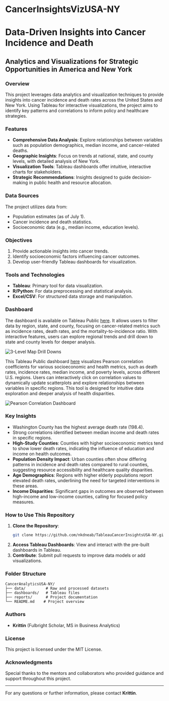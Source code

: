# CancerInsightsVizUSA-NY
# Data-Driven Insights into Cancer Incidence and Death

## Analytics and Visualizations for Strategic Opportunities in America and New York

### Overview

This project leverages data analytics and visualization techniques to provide insights into cancer incidence and death rates across the United States and New York. Using Tableau for interactive visualizations, the project aims to identify key patterns and correlations to inform policy and healthcare strategies.

### Features

- **Comprehensive Data Analysis**: Explore relationships between variables such as population demographics, median income, and cancer-related deaths.
- **Geographic Insights**: Focus on trends at national, state, and county levels, with detailed analysis of New York.
- **Visualization Tools**: Tableau dashboards offer intuitive, interactive charts for stakeholders.
- **Strategic Recommendations**: Insights designed to guide decision-making in public health and resource allocation.

### Data Sources

The project utilizes data from:

- Population estimates (as of July 1).
- Cancer incidence and death statistics.
- Socioeconomic data (e.g., median income, education levels).

### Objectives

1. Provide actionable insights into cancer trends.
2. Identify socioeconomic factors influencing cancer outcomes.
3. Develop user-friendly Tableau dashboards for visualization.

### Tools and Technologies

- **Tableau**: Primary tool for data visualization.
- **R/Python**: For data preprocessing and statistical analysis.
- **Excel/CSV**: For structured data storage and manipulation.


### Dashboard

The dashboard is available on Tableau Public [here](https://10ay.online.tableau.com/#/site/jtrit/views/Data-DrivenInsightsintoCancerIncidenceandDeathAnalyticsandVisualizationsforStrategicOpportunitiesinAmericaandNewYork/3-LevelMapDrillDowns?:embed=n&:iid=5&:origin=card_share_link). It allows users to filter data by region, state, and county, focusing on cancer-related metrics such as incidence rates, death rates, and the mortality-to-incidence ratio. With interactive features, users can explore regional trends and drill down to state and county levels for deeper analysis.

![3-Level Map Drill Downs](https://github.com/user-attachments/assets/028083b3-1a41-4e5d-80c0-e57b12859677)

This Tableau Public dashboard [here](https://10ay.online.tableau.com/#/site/jtrit/views/Data-DrivenInsightsintoCancerIncidenceandDeathAnalyticsandVisualizationsforStrategicOpportunitiesinAmericaandNewYork/PearsonCorrelationDashboard?:embed=n&:iid=6&:origin=card_share_link) visualizes Pearson correlation coefficients for various socioeconomic and health metrics, such as death rates, incidence rates, median income, and poverty levels, across different U.S. regions. Users can interactively click on correlation values to dynamically update scatterplots and explore relationships between variables in specific regions. This tool is designed for intuitive data exploration and deeper analysis of health disparities.

![Pearson Correlation Dashboard](https://github.com/user-attachments/assets/c3e47fee-b299-47e9-8dd1-7710ee351b0c)




### Key Insights

- Washington County has the highest average death rate (198.4).
- Strong correlations identified between median income and death rates in specific regions.
- **High-Study Counties**: Counties with higher socioeconomic metrics tend to show lower death rates, indicating the influence of education and income on health outcomes.
- **Population Density Impact**: Urban counties often show differing patterns in incidence and death rates compared to rural counties, suggesting resource accessibility and healthcare quality disparities.
- **Age Demographics**: Regions with higher elderly populations report elevated death rates, underlining the need for targeted interventions in these areas.
- **Income Disparities**: Significant gaps in outcomes are observed between high-income and low-income counties, calling for focused policy measures.

### How to Use This Repository

1. **Clone the Repository**:
   ```bash
   git clone https://github.com/nkdneab/TableauCancerInsightsUSA-NY.git
   ```
2. **Access Tableau Dashboards**: View and interact with the pre-built dashboards in Tableau.
3. **Contribute**: Submit pull requests to improve data models or add visualizations.

### Folder Structure

```
CancerAnalyticsUSA-NY/
├── data/         # Raw and processed datasets
├── dashboards/   # Tableau files
├── reports/      # Project documentation
└── README.md    # Project overview
```

### Authors

- **Krittin** (Fulbright Scholar, MS in Business Analytics)

### License

This project is licensed under the MIT License.

### Acknowledgments

Special thanks to the mentors and collaborators who provided guidance and support throughout this project.

---

For any questions or further information, please contact **Krittin**.

